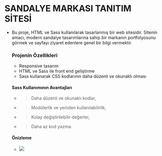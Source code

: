 # SANDALYE MARKASI TANITIM SİTESİ
- Bu proje, HTML ve Sass kullanılarak tasarlanmış bir web sitesidir. Sitenin amacı, modern sandalye tasarımlarına sahip bir markanın portfolyosunu görmek ve sayfayı ziyaret edenlere genel bir bilgi vermektir. 
  ### Projenin Özellikleri
  - Responsive tasarım
  - HTML ve Sass ile front end geliştirme 
  - Sass kullanarak CSS kodlarının daha düzenli ve okunaklı olması
  ####  Sass Kullanımının Avantajları
  - > Daha düzenli ve okunaklı kodlar,
  - > Modülerlik ve yeniden kullanılabilirlik,
  - > Kolay değiştirilebilir değerler,
  - > Daha az kod yazma.

  #### Önizleme 

   - ![](./images/ekran.gif)
